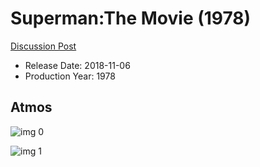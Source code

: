 # Superman:The Movie (1978)

[Discussion Post](https://www.avsforum.com/threads/bass-eq-for-filtered-movies.2995212/post-57058826)

* Release Date: 2018-11-06
* Production Year: 1978

## Atmos

![img 0](https://i.imgur.com/q2x4esX.jpg)

![img 1](https://i.imgur.com/QuTVN4z.jpg)

